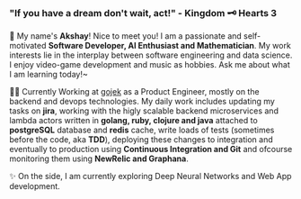### "If you have a dream don't wait, act!" - Kingdom 🗝 Hearts 3

👋 My name's **Akshay**! Nice to meet you! I am a passionate and self-motivated **Software Developer, AI Enthusiast and Mathematician**. My work interests lie in the interplay between software engineering and data science. I enjoy video-game development and music as hobbies. Ask me about what I am learning today!~ 

👨‍💻 Currently Working at [gojek](https://gojek.io) as a Product Engineer, mostly on the backend and devops technologies. My daily work includes updating my tasks on **jira**, working with the higly scalable backend microservices and lambda actors written in **golang, ruby, clojure and java** attached to **postgreSQL** database and **redis** cache, write loads of tests (sometimes before the code, aka **TDD**), deploying these changes to integration and eventually to production using **Continuous Integration and Git** and ofcourse monitoring them using **NewRelic and Graphana**.        

✨ On the side, I am currently exploring Deep Neural Networks and Web App development.
